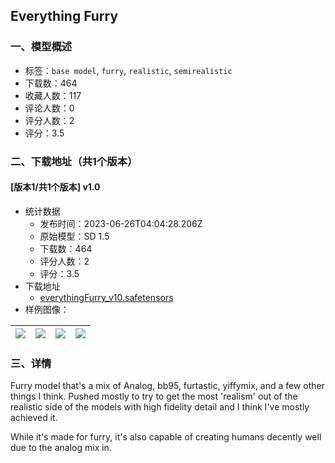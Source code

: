 ## Everything Furry
### 一、模型概述

- 标签：`base model`, `furry`, `realistic`, `semirealistic`
- 下载数：464
- 收藏人数：117
- 评论人数：0
- 评分人数：2
- 评分：3.5

### 二、下载地址（共1个版本）

#### [版本1/共1个版本] v1.0

- 统计数据
  - 发布时间：2023-06-26T04:04:28.206Z
  - 原始模型：SD 1.5
  - 下载数：464
  - 评分人数：2
  - 评分：3.5
- 下载地址
  - [everythingFurry_v10.safetensors](https://civitai.com/api/download/models/104230)
- 样例图像：

| <img src="https://image.civitai.com/xG1nkqKTMzGDvpLrqFT7WA/b195a751-a99b-4e58-9a00-ebb13bc60d3e/width=450/1310529.jpeg" /> | <img src="https://image.civitai.com/xG1nkqKTMzGDvpLrqFT7WA/0c67e1a3-c344-4078-9a77-45042ac472b9/width=450/1292245.jpeg" /> | <img src="https://image.civitai.com/xG1nkqKTMzGDvpLrqFT7WA/d0a272eb-93da-4abe-834a-e455842ccda4/width=450/1310530.jpeg" /> | <img src="https://image.civitai.com/xG1nkqKTMzGDvpLrqFT7WA/a6af55f5-f63c-4e8f-a09c-3e94b4e0e6e6/width=450/1292246.jpeg" /> |
| ---- | ---- | ---- | ---- |


### 三、详情
<p>Furry model that's a mix of Analog, bb95, furtastic, yiffymix, and a few other things I think. Pushed mostly to try to get the most 'realism' out of the realistic side of the models with high fidelity detail and I think I've mostly achieved it.</p><p></p><p>While it's made for furry, it's also capable of creating humans decently well due to the analog mix in.</p>